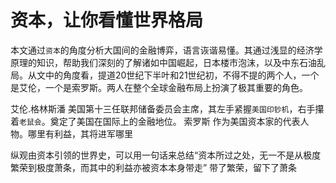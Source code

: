 # 资本，让你看懂世界格局
本文通过`资本`的角度分析大国间的金融博弈，语言诙谐易懂。其通过浅显的经济学原理的知识，帮助我们深刻的了解诸如中国崛起，日本楼市泡沫，以及中东石油乱局。从文中的角度看，提道20世纪下半叶和21世纪初，不得不提的两个人，一个是艾伦，一个是索罗斯。两人在整个全球金融布局上扮演了极其重要的角色。

艾伦.格林斯潘 美国第十三任联邦储备委员会主席，其左手紧握`美国印钞机`，右手攥着`老鼠会`。奠定了美国在国际上的金融地位。
索罗斯 作为美国资本家的代表人物。哪里有利益，其将进军哪里

纵观由资本引领的世界史，可以用一句话来总结“资本所过之处，无一不是从极度繁荣到极度萧条，而其中的利益亦被资本本身带走”
带了繁荣，留下了萧条

